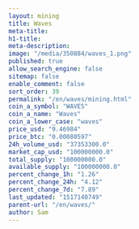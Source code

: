 ```yaml
---
layout: mining
title: Waves
meta-title: 
h1-title: 
meta-description: 
image: "/media/350884/waves_1.png"
published: true
allow_search_engine: false
sitemap: false
enable_comment: false
sort_order: 39
permalink: "/en/waves/mining.html"
coin_a_symbol: "WAVES"
coin_a_name: "Waves"
coin_a_lower_case: "waves"
price_usd: "9.46984"
price_btc: "0.00080597"
24h_volume_usd: "37353300.0"
market_cap_usd: "100000000.0"
total_supply: "100000000.0"
available_supply: "100000000.0"
percent_change_1h: "1.26"
percent_change_24h: "4.12"
percent_change_7d: "7.89"
last_updated: "1517140749"
parent-url: "/en/waves/"
author: Sam
---
```


